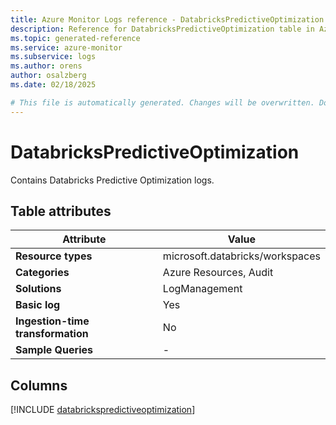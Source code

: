 ```yaml
---
title: Azure Monitor Logs reference - DatabricksPredictiveOptimization
description: Reference for DatabricksPredictiveOptimization table in Azure Monitor Logs.
ms.topic: generated-reference
ms.service: azure-monitor
ms.subservice: logs
ms.author: orens
author: osalzberg
ms.date: 02/18/2025

# This file is automatically generated. Changes will be overwritten. Do not change this file directly.
---
```


# DatabricksPredictiveOptimization

Contains Databricks Predictive Optimization logs.


## Table attributes

|Attribute|Value|
|---|---|
|**Resource types**|microsoft.databricks/workspaces|
|**Categories**|Azure Resources, Audit|
|**Solutions**| LogManagement|
|**Basic log**|Yes|
|**Ingestion-time transformation**|No|
|**Sample Queries**|-|



## Columns
  
[!INCLUDE [databrickspredictiveoptimization](~/reusable-content/ce-skilling/azure/includes/azure-monitor/reference/tables/databrickspredictiveoptimization-include.md)]
